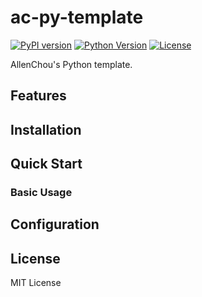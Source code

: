 # ac-py-template

[![PyPI version](https://img.shields.io/pypi/v/ac-py-template.svg)](https://pypi.org/project/ac-py-template/)
[![Python Version](https://img.shields.io/pypi/pyversions/ac-py-template.svg)](https://pypi.org/project/ac-py-template/)
[![License](https://img.shields.io/pypi/l/ac-py-template.svg)](https://opensource.org/licenses/MIT)

AllenChou's Python template.

## Features

## Installation

## Quick Start

### Basic Usage

## Configuration

## License

MIT License

